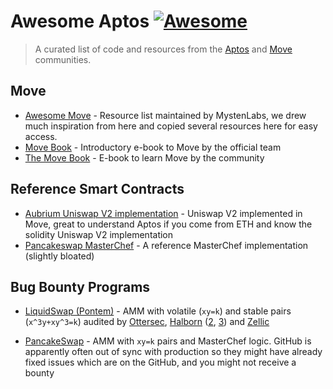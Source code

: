 <!--lint disable double-link-->
# Awesome Aptos [![Awesome](https://awesome.re/badge.svg)](https://awesome.re)

> A curated list of code and resources from the [Aptos](https://github.com/aptos-labs/aptos-core) and [Move](https://github.com/move-language/move) communities.

## Move

- [Awesome Move](https://github.com/MystenLabs/awesome-move) - Resource list maintained by MystenLabs, we drew much inspiration from here and copied several resources here for easy access.
- [Move Book](https://move-language.github.io/move/) - Introductory e-book to Move by the official team
- [The Move Book](https://move-book.com/) - E-book to learn Move by the community 

## Reference Smart Contracts

- [Aubrium Uniswap V2 implementation](https://github.com/pentagonxyz/xyk-amm-move/blob/main/aptos/sources/xyk_amm.move) - Uniswap V2 implemented in Move, great to understand Aptos if you come from ETH and know the solidity Uniswap V2 implementation
- [Pancakeswap MasterChef](https://github.com/pancakeswap/pancake-contracts-move/blob/main/pancake-masterchef/sources/masterchef.move) - A reference MasterChef implementation (slightly bloated)

## Bug Bounty Programs

- [LiquidSwap (Pontem)](https://immunefi.com/bounty/liquidswap/) - AMM with volatile (`xy=k`) and stable pairs (`x^3y+xy^3=k`) audited by [Ottersec](https://1969469778-files.gitbook.io/~/files/v0/b/gitbook-x-prod.appspot.com/o/spaces%2F7hOyaMi2Pz1hDJkk7WIF%2Fuploads%2FmvEWDi25tfOGjACf57ga%2Fpontem-liquidswap-ottersec-audit.pdf?alt=media&token=494969dd-10e2-42f9-91b3-00c1d51f7560), [Halborn](https://1969469778-files.gitbook.io/~/files/v0/b/gitbook-x-prod.appspot.com/o/spaces%2F7hOyaMi2Pz1hDJkk7WIF%2Fuploads%2Fgu3YmcQ9v62UveeIy6pG%2Fpontem-liquidswap-halborn-audit.pdf?alt=media&token=7929b8c9-5073-4b36-9353-27e191d8774a) ([2](https://1969469778-files.gitbook.io/~/files/v0/b/gitbook-x-prod.appspot.com/o/spaces%2F7hOyaMi2Pz1hDJkk7WIF%2Fuploads%2FXMUwFtm3tS06WYdFeuKB%2Fpontem-liquidswap-flashloan-halborn-audit.pdf?alt=media&token=88bab0a4-7853-4cda-a260-a0b1e40027db), [3](https://1969469778-files.gitbook.io/~/files/v0/b/gitbook-x-prod.appspot.com/o/spaces%2F7hOyaMi2Pz1hDJkk7WIF%2Fuploads%2F9ZKrZdfRnqOFX2Z0fQ6c%2Fpontem-liquidswap-dynamic-fees-config.pdf?alt=media&token=cfe8c319-60e6-4196-82c1-721d3e11c481)) and [Zellic](https://drive.google.com/file/d/1CSnJZ_-YzUM9HZTeKXr7L4cBf3N-QFYU/view)

- [PancakeSwap](https://immunefi.com/bounty/pancakeswap/) - AMM with `xy=k` pairs and MasterChef logic. GitHub is apparently often out of sync with production so they might have already fixed issues which are on the GitHub, and you might not receive a bounty